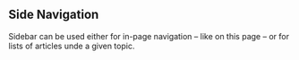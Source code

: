 ## Side Navigation

Sidebar can be used either for in-page navigation – like on this page – or for lists of articles unde a given topic.